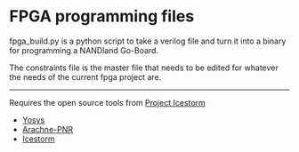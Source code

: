 # FPGA programming files
fpga_build.py is a python script to take a verilog file and turn it into a binary for programming a NANDland Go-Board.


The constraints file is the master file that needs to be edited for whatever the needs of the current fpga project are.
___

Requires the open source tools from [Project Icestorm](http://www.clifford.at/icestorm/)
* [Yosys](https://github.com/cliffordwolf/yosys)
* [Arachne-PNR](https://github.com/cseed/arachne-pnr)
* [Icestorm](https://github.com/cliffordwolf/icestorm)

